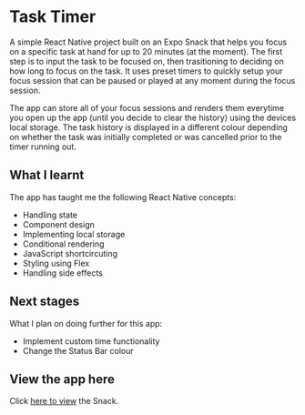 # Task Timer

A simple React Native project built on an Expo Snack that helps you focus on a specific task at hand for up to 20 minutes (at the moment). The first step is to input the task to be focused on, then trasitioning to deciding on how long to focus on the task. It uses preset timers to quickly setup your focus session that can be paused or played at any moment during the focus session. 

The app can store all of your focus sessions and renders them everytime you open up the app (until you decide to clear the history) using the devices local storage. The task history is displayed in a different colour depending on whether the task was initially completed or was cancelled prior to the timer running out.

## What I learnt
The app has taught me the following React Native concepts:
- Handling state
- Component design
- Implementing local storage
- Conditional rendering
- JavaScript shortcircuting
- Styling using Flex
- Handling side effects

## Next stages
What I plan on doing further for this app:
- Implement custom time functionality
- Change the Status Bar colour

## View the app here
Click [here to view](https://snack.expo.dev/@kxdammo/focustime) the Snack.
